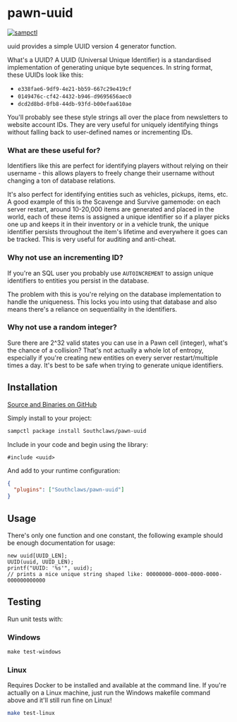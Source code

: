 # pawn-uuid

[![sampctl](https://shields.southcla.ws/badge/sampctl-pawn--uuid-2f2f2f.svg?style=for-the-badge)](https://github.com/Southclaws/pawn-uuid)

uuid provides a simple UUID version 4 generator function.

What's a UUID? A UUID (Universal Unique Identifier) is a standardised
implementation of generating unique byte sequences. In string format, these
UUIDs look like this:

* `e338fae6-9df9-4e21-bb59-667c29e419cf`
* `0149476c-cf42-4432-b946-d9695656aec0`
* `dcd2d8bd-0fb8-44db-93fd-b00efaa610ae`

You'll probably see these style strings all over the place from newsletters to
website account IDs. They are very useful for uniquely identifying things
without falling back to user-defined names or incrementing IDs.

### What are these useful for?

Identifiers like this are perfect for identifying players without relying on
their username - this allows players to freely change their username without
changing a ton of database relations.

It's also perfect for identifying entities such as vehicles, pickups, items,
etc. A good example of this is the Scavenge and Survive gamemode: on each server
restart, around 10-20,000 items are generated and placed in the world, each of
these items is assigned a unique identifier so if a player picks one up and
keeps it in their inventory or in a vehicle trunk, the unique identifier
persists throughout the item's lifetime and everywhere it goes can be tracked.
This is very useful for auditing and anti-cheat.

### Why not use an incrementing ID?

If you're an SQL user you probably use `AUTOINCREMENT` to assign unique
identifiers to entities you persist in the database.

The problem with this is you're relying on the database implementation to handle
the uniqueness. This locks you into using that database and also means there's a
reliance on sequentiality in the identifiers.

### Why not use a random integer?

Sure there are 2^32 valid states you can use in a Pawn cell (integer), what's
the chance of a collision? That's not actually a whole lot of entropy,
especially if you're creating new entities on every server restart/multiple
times a day. It's best to be safe when trying to generate unique identifiers.

## Installation

[Source and Binaries on GitHub](https://github.com/Southclaws/pawn-uuid)

Simply install to your project:

```bash
sampctl package install Southclaws/pawn-uuid
```

Include in your code and begin using the library:

```pawn
#include <uuid>
```

And add to your runtime configuration:

```json
{
  "plugins": ["Southclaws/pawn-uuid"]
}
```

## Usage

There's only one function and one constant, the following example should be
enough documentation for usage:

```pawn
new uuid[UUID_LEN];
UUID(uuid, UUID_LEN);
printf("UUID: '%s'", uuid);
// prints a nice unique string shaped like: 00000000-0000-0000-0000-000000000000
```

## Testing

Run unit tests with:

### Windows

```powershell
make test-windows
```

### Linux

Requires Docker to be installed and available at the command line. If you're
actually on a Linux machine, just run the Windows makefile command above and
it'll still run fine on Linux!

```bash
make test-linux
```
